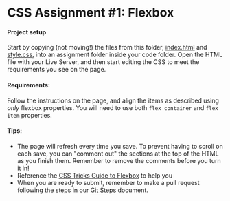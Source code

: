 # CSS Assignment #1: Flexbox

#### Project setup

Start by copying (not moving!) the files from this folder, [index.html](index.html) and [style.css](style.css), into an assignment folder inside your code folder. Open the HTML file with your Live Server, and then start editing the CSS to meet the requirements you see on the page.

#### Requirements:

Follow the instructions on the page, and align the items as described using _only_ flexbox properties. You will need to use both `flex container` and `flex item` properties.

#### Tips:

-   The page will refresh every time you save. To prevent having to scroll on each save, you can "comment out" the sections at the top of the HTML as you finish them. Remember to remove the comments before you turn it in!
-   Reference the [CSS Tricks Guide to Flexbox](https://css-tricks.com/snippets/css/a-guide-to-flexbox/) to help you
-   When you are ready to submit, remember to make a pull request following the steps in our [Git Steps](../../../git-steps.md) document.
